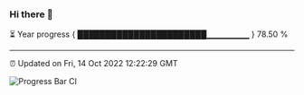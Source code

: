 ### Hi there 👋

⏳ Year progress { ███████████████████████▁▁▁▁▁▁▁ } 78.50 %

---

⏰ Updated on Fri, 14 Oct 2022 12:22:29 GMT

![Progress Bar CI](https://github.com/Shyam-Makwana/GitHub-Actions-Demo/workflows/Progress%20Bar%20CI/badge.svg)
